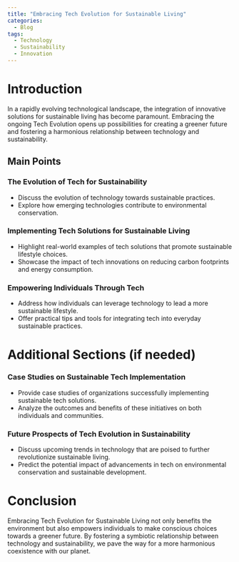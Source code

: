 ```yaml
---
title: "Embracing Tech Evolution for Sustainable Living"
categories:
  - Blog
tags:
  - Technology
  - Sustainability
  - Innovation
---
```


# Introduction
In a rapidly evolving technological landscape, the integration of innovative solutions for sustainable living has become paramount. Embracing the ongoing Tech Evolution opens up possibilities for creating a greener future and fostering a harmonious relationship between technology and sustainability.

## Main Points
### The Evolution of Tech for Sustainability
- Discuss the evolution of technology towards sustainable practices.
- Explore how emerging technologies contribute to environmental conservation.

### Implementing Tech Solutions for Sustainable Living
- Highlight real-world examples of tech solutions that promote sustainable lifestyle choices.
- Showcase the impact of tech innovations on reducing carbon footprints and energy consumption.

### Empowering Individuals Through Tech
- Address how individuals can leverage technology to lead a more sustainable lifestyle.
- Offer practical tips and tools for integrating tech into everyday sustainable practices.

# Additional Sections (if needed)
### Case Studies on Sustainable Tech Implementation
- Provide case studies of organizations successfully implementing sustainable tech solutions.
- Analyze the outcomes and benefits of these initiatives on both individuals and communities.

### Future Prospects of Tech Evolution in Sustainability
- Discuss upcoming trends in technology that are poised to further revolutionize sustainable living.
- Predict the potential impact of advancements in tech on environmental conservation and sustainable development.

# Conclusion
Embracing Tech Evolution for Sustainable Living not only benefits the environment but also empowers individuals to make conscious choices towards a greener future. By fostering a symbiotic relationship between technology and sustainability, we pave the way for a more harmonious coexistence with our planet.